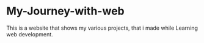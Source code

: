 # My-Journey-with-web
This is a website that shows my various projects, that i made while Learning web development.
